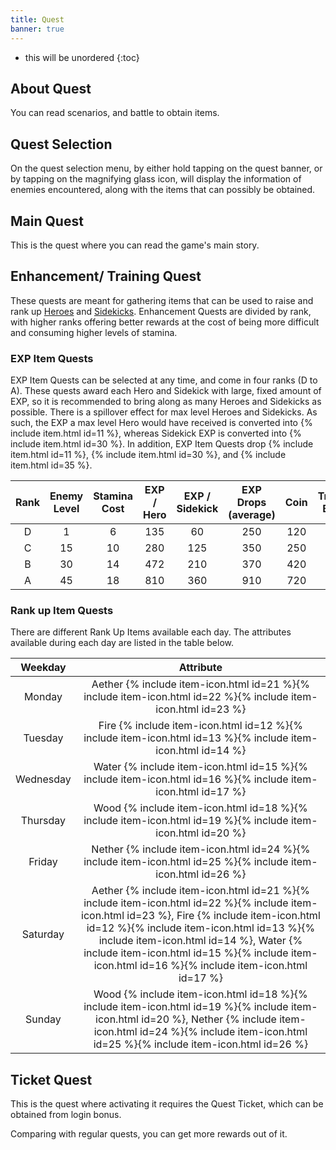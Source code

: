 ```yaml
---
title: Quest
banner: true
---
```


* this will be unordered
{:toc}

## About Quest

You can read scenarios, and battle to obtain items.

## Quest Selection

On the quest selection menu, by either hold tapping on the quest banner, or by tapping on the magnifying glass icon, will display the information of enemies encountered, along with the items that can possibly be obtained.

## Main Quest

This is the quest where you can read the game's main story.

## Enhancement/ Training Quest

These quests are meant for gathering items that can be used to raise and rank up [Heroes](/guide/hero) and [Sidekicks](/guide/sidekick). Enhancement Quests are divided by rank, with higher ranks offering better rewards at the cost of being more difficult and consuming higher levels of stamina.

### EXP Item Quests

EXP Item Quests can be selected at any time, and come in four ranks (D to A). These quests award each Hero and Sidekick with large, fixed amount of EXP, so it is recommended to bring along as many Heroes and Sidekicks as possible. There is a spillover effect for max level Heroes and Sidekicks. As such, the EXP a max level Hero would have received is converted into {% include item.html id=11 %}, whereas Sidekick EXP is converted into {% include item.html id=30 %}. In addition, EXP Item Quests drop {% include item.html id=11 %}, {% include item.html id=30 %}, and {% include item.html id=35 %}.

| Rank | Enemy Level | Stamina Cost | EXP / Hero | EXP / Sidekick | EXP Drops  (average) | Coin | Training Bands | Rank EXP |
|:----:|:-----------:|:------------:|:----------:|:--------------:|:--------------------:|:----:|:--------------:|:--------:|
|   D  |      1      |       6      |     135    |       60       |          250         |  120 |        0       |    60    |
|   C  |      15     |      10      |     280    |       125      |          350         |  250 |       50       |    100   |
|   B  |      30     |      14      |     472    |       210      |          370         |  420 |       100      |    140   |
|   A  |      45     |      18      |     810    |       360      |          910         |  720 |       150      |    180   |

<!--- Quest rewards appear to have some variation, but my sample size was low (N=5 for each quest). This might require a weighted average but until I have more data points I'll do a simple average of the drop types I've seen. It seems there are three drop tiers per rank so far. --->
<!--- However, I found no variation in EXP per Hero/Sidekick, Rank EXP, as well as Coin and Training Band drops so far.  --->
<!--- Take the current values with a grain of salt as I gather more data points (also pls donate stamina drinks, thanks). --->

### Rank up Item Quests 

There are different Rank Up Items available each day. The attributes available during each day are listed in the table below.

|  Weekday  |      Attribute      |
|:---------:|:-------------------:|
|   Monday  |        Aether {% include item-icon.html id=21 %}{% include item-icon.html id=22 %}{% include item-icon.html id=23 %}      |
|  Tuesday  |         Fire {% include item-icon.html id=12 %}{% include item-icon.html id=13 %}{% include item-icon.html id=14 %}       |
| Wednesday |        Water {% include item-icon.html id=15 %}{% include item-icon.html id=16 %}{% include item-icon.html id=17 %}        |
|  Thursday |         Wood {% include item-icon.html id=18 %}{% include item-icon.html id=19 %}{% include item-icon.html id=20 %}        |
|   Friday  |        Nether {% include item-icon.html id=24 %}{% include item-icon.html id=25 %}{% include item-icon.html id=26 %}       |
|  Saturday | Aether {% include item-icon.html id=21 %}{% include item-icon.html id=22 %}{% include item-icon.html id=23 %}, Fire {% include item-icon.html id=12 %}{% include item-icon.html id=13 %}{% include item-icon.html id=14 %}, Water {% include item-icon.html id=15 %}{% include item-icon.html id=16 %}{% include item-icon.html id=17 %} |
|   Sunday  |     Wood {% include item-icon.html id=18 %}{% include item-icon.html id=19 %}{% include item-icon.html id=20 %}, Nether {% include item-icon.html id=24 %}{% include item-icon.html id=25 %}{% include item-icon.html id=26 %}    |

## Ticket Quest

This is the quest where activating it requires the Quest Ticket, which can be obtained from login bonus.

Comparing with regular quests, you can get more rewards out of it.
